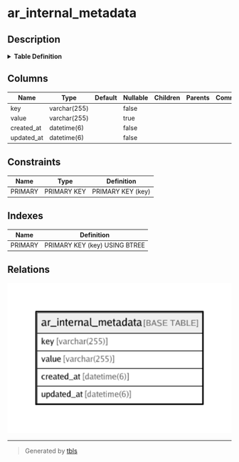 # ar_internal_metadata

## Description

<details>
<summary><strong>Table Definition</strong></summary>

```sql
CREATE TABLE `ar_internal_metadata` (
  `key` varchar(255) NOT NULL,
  `value` varchar(255) DEFAULT NULL,
  `created_at` datetime(6) NOT NULL,
  `updated_at` datetime(6) NOT NULL,
  PRIMARY KEY (`key`)
) ENGINE=InnoDB DEFAULT CHARSET=utf8mb4
```

</details>

## Columns

| Name | Type | Default | Nullable | Children | Parents | Comment |
| ---- | ---- | ------- | -------- | -------- | ------- | ------- |
| key | varchar(255) |  | false |  |  |  |
| value | varchar(255) |  | true |  |  |  |
| created_at | datetime(6) |  | false |  |  |  |
| updated_at | datetime(6) |  | false |  |  |  |

## Constraints

| Name | Type | Definition |
| ---- | ---- | ---------- |
| PRIMARY | PRIMARY KEY | PRIMARY KEY (key) |

## Indexes

| Name | Definition |
| ---- | ---------- |
| PRIMARY | PRIMARY KEY (key) USING BTREE |

## Relations

![er](ar_internal_metadata.png)

---

> Generated by [tbls](https://github.com/k1LoW/tbls)
